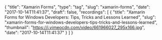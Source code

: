{
  "title": "Xamarin Forms",
  "type": "tag",
  "slug": "xamarin-forms",
  "date": "2017-10-14T11:41:37",
  "draft": false,
  "recordings": [
    {
      "title": "Xamarin Forms for Windows Developers: Tips, Tricks and Lessons Learned",
      "slug": "xamarin-forms-for-windows-developers-tips-tricks-and-lessons-learned",
      "thumbnail": "https://i.vimeocdn.com/video/661966027_295x166.jpg",
      "date": "2017-10-14T11:41:37"
    }
  ]
}